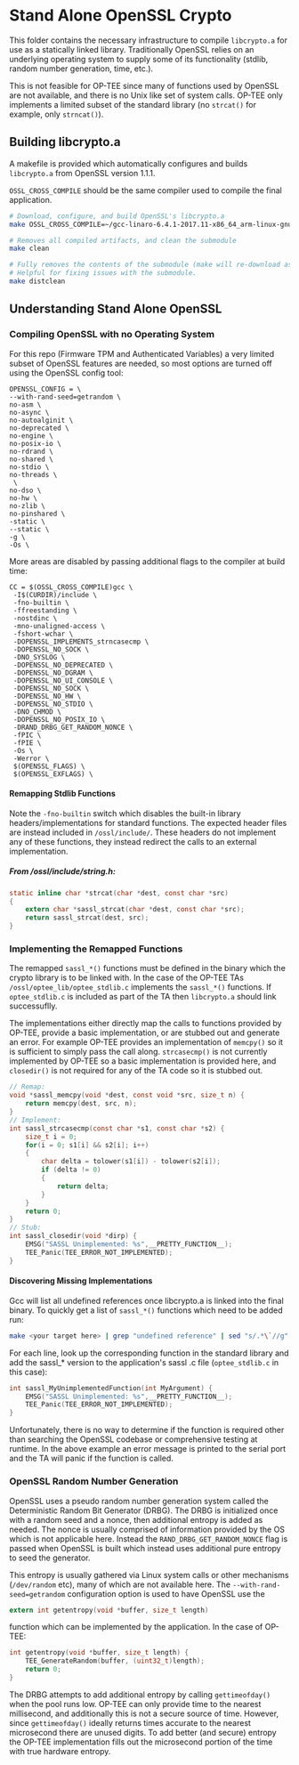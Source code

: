Stand Alone OpenSSL Crypto
==========================
This folder contains the necessary infrastructure to compile `libcrypto.a` for use as a statically linked library. Traditionally OpenSSL relies on an underlying operating system to supply some of its functionality (stdlib, random number generation, time, etc.).

This is not feasible for OP-TEE since many of functions used by OpenSSL are not available, and there is no Unix like set of system calls. OP-TEE only implements a limited subset of the standard library (no `strcat()` for example, only `strncat()`).

## Building libcrypto.a
A makefile is provided which automatically configures and builds `libcrypto.a` from OpenSSL version 1.1.1.

`OSSL_CROSS_COMPILE` should be the same compiler used to compile the final application.
```bash
# Download, configure, and build OpenSSL's libcrypto.a
make OSSL_CROSS_COMPILE=~/gcc-linaro-6.4.1-2017.11-x86_64_arm-linux-gnueabihf/bin/arm-linux-gnueabihf-

# Removes all compiled artifacts, and clean the submodule
make clean

# Fully removes the contents of the submodule (make will re-download as needed)
# Helpful for fixing issues with the submodule.
make distclean
```



## Understanding Stand Alone OpenSSL

### Compiling OpenSSL with no Operating System
For this repo (Firmware TPM and Authenticated Variables) a very limited subset of OpenSSL features are needed, so most options are turned off using the OpenSSL config tool:
```
OPENSSL_CONFIG = \
--with-rand-seed=getrandom \
no-asm \
no-async \
no-autoalginit \
no-deprecated \
no-engine \
no-posix-io \
no-rdrand \
no-shared \
no-stdio \
no-threads \
 \
no-dso \
no-hw \
no-zlib \
no-pinshared \
-static \
--static \
-g \
-Os \
```

More areas are disabled by passing additional flags to the compiler at build time:
```
CC = $(OSSL_CROSS_COMPILE)gcc \
 -I$(CURDIR)/include \
 -fno-builtin \
 -ffreestanding \
 -nostdinc \
 -mno-unaligned-access \
 -fshort-wchar \
 -DOPENSSL_IMPLEMENTS_strncasecmp \
 -DOPENSSL_NO_SOCK \
 -DNO_SYSLOG \
 -DOPENSSL_NO_DEPRECATED \
 -DOPENSSL_NO_DGRAM \
 -DOPENSSL_NO_UI_CONSOLE \
 -DOPENSSL_NO_SOCK \
 -DOPENSSL_NO_HW \
 -DOPENSSL_NO_STDIO \
 -DNO_CHMOD \
 -DOPENSSL_NO_POSIX_IO \
 -DRAND_DRBG_GET_RANDOM_NONCE \
 -fPIC \
 -fPIE \
 -Os \
 -Werror \
 $(OPENSSL_FLAGS) \
 $(OPENSSL_EXFLAGS) \
```

#### Remapping Stdlib Functions
Note the `-fno-builtin` switch which disables the built-in library headers/implementations for standard functions. The expected header files are instead included in `/ossl/include/`. These headers do not implement any of these functions, they instead redirect the calls to an external implementation.

##### From /ossl/include/string.h:
```C
static inline char *strcat(char *dest, const char *src)
{
    extern char *sassl_strcat(char *dest, const char *src);
    return sassl_strcat(dest, src);
}
```

### Implementing the Remapped Functions
The remapped `sassl_*()` functions must be defined in the binary which the crypto library is to be linked with. In the case of the OP-TEE TAs `/ossl/optee_lib/optee_stdlib.c` implements the `sassl_*()` functions. If `optee_stdlib.c` is included as part of the TA then `libcrypto.a` should link successuflly.

The implementations either directly map the calls to functions provided by OP-TEE, provide a basic implementation, or are stubbed out and generate an error. For example OP-TEE provides an implementation of `memcpy()` so it is sufficient to simply pass the call along. `strcasecmp()` is not currently implemented by OP-TEE so a basic implementation is provided here, and `closedir()` is not required for any of the TA code so it is stubbed out.
```C
// Remap:
void *sassl_memcpy(void *dest, const void *src, size_t n) {
    return memcpy(dest, src, n);
}
// Implement:
int sassl_strcasecmp(const char *s1, const char *s2) {
    size_t i = 0;
    for(i = 0; s1[i] && s2[i]; i++)
    {
        char delta = tolower(s1[i]) - tolower(s2[i]);
        if (delta != 0)
        {
            return delta;
        }
    }
    return 0;
}
// Stub:
int sassl_closedir(void *dirp) {
    EMSG("SASSL Unimplemented: %s",__PRETTY_FUNCTION__);
    TEE_Panic(TEE_ERROR_NOT_IMPLEMENTED);
}
```
#### Discovering Missing Implementations
Gcc will list all undefined references once libcrypto.a is linked into the final binary. To quickly get a list of `sassl_*()` functions which need to be added run:
```bash
make <your target here> | grep "undefined reference" | sed "s/.*\`//g" | sed "s/'.*//g" | sort | uniq
```
For each line, look up the corresponding function in the standard library and add the sassl_* version to the application's sassl .c file (`optee_stdlib.c` in this case):
```C
int sassl_MyUnimplementedFunction(int MyArgument) {
    EMSG("SASSL Unimplemented: %s",__PRETTY_FUNCTION__);
    TEE_Panic(TEE_ERROR_NOT_IMPLEMENTED);
}
```
Unfortunately, there is no way to determine if the function is  required other than searching the OpenSSL codebase or comprehensive testing at runtime. In the above example an error message is printed to the serial port and the TA will panic if the function is called.

### OpenSSL Random Number Generation
OpenSSL uses a pseudo random number generation system called the Deterministic Random Bit Generator (DRBG). The DRBG is initialized once with a random seed and a nonce, then additional entropy is added as needed. The nonce is usually comprised of information provided by the OS which is not applicable here. Instead the `RAND_DRBG_GET_RANDOM_NONCE` flag is passed when OpenSSL is built which instead uses additional pure entropy to seed the generator.

This entropy is usually gathered via Linux system calls or other mechanisms (`/dev/random` etc), many of which are not available here. The `--with-rand-seed=getrandom` configuration option is used to have OpenSSL use the
```c
extern int getentropy(void *buffer, size_t length)
```
function which can be implemented by the application. In the case of OP-TEE:
```C
int getentropy(void *buffer, size_t length) {
    TEE_GenerateRandom(buffer, (uint32_t)length);
    return 0;
}
```
The DRBG attempts to add additional entropy by calling `gettimeofday()` when the pool runs low. OP-TEE can only provide time to the nearest millisecond, and additionally this is not a secure source of time. However, since `gettimeofday()` ideally returns times accurate to the nearest microsecond there are unused digits. To add better (and secure) entropy the OP-TEE implementation fills out the microsecond portion of the time with true hardware entropy.